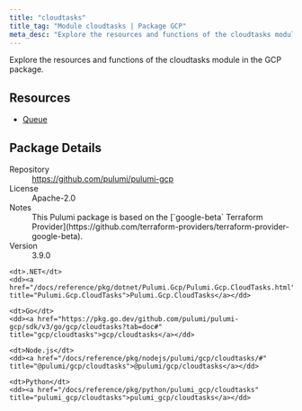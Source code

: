 ```yaml
---
title: "cloudtasks"
title_tag: "Module cloudtasks | Package GCP"
meta_desc: "Explore the resources and functions of the cloudtasks module in the GCP package."
---
```


<!-- WARNING: this file was generated by Pulumi Docs Generator. -->
<!-- Do not edit by hand unless you're certain you know what you are doing! -->

Explore the resources and functions of the cloudtasks module in the GCP package.

<h2 id="resources">Resources</h2>
<ul class="api">
    <li><a href="queue" title="Queue"><span class="symbol resource"></span>Queue</a></li>
</ul>

<h2 id="package-details">Package Details</h2>
<dl class="package-details">
	<dt>Repository</dt>
	<dd><a href="https://github.com/pulumi/pulumi-gcp">https://github.com/pulumi/pulumi-gcp</a></dd>
	<dt>License</dt>
	<dd>Apache-2.0</dd>
	<dt>Notes</dt>
	<dd>This Pulumi package is based on the [`google-beta` Terraform Provider](https://github.com/terraform-providers/terraform-provider-google-beta).</dd>
	<dt>Version</dt>
	<dd>3.9.0</dd>
</dl>



<dl class="tabular">

    <dt>.NET</dt>
    <dd><a href="/docs/reference/pkg/dotnet/Pulumi.Gcp/Pulumi.Gcp.CloudTasks.html" title="Pulumi.Gcp.CloudTasks">Pulumi.Gcp.CloudTasks</a></dd>

    <dt>Go</dt>
    <dd><a href="https://pkg.go.dev/github.com/pulumi/pulumi-gcp/sdk/v3/go/gcp/cloudtasks?tab=doc#" title="gcp/cloudtasks">gcp/cloudtasks</a></dd>

    <dt>Node.js</dt>
    <dd><a href="/docs/reference/pkg/nodejs/pulumi/gcp/cloudtasks/#" title="@pulumi/gcp/cloudtasks">@pulumi/gcp/cloudtasks</a></dd>

    <dt>Python</dt>
    <dd><a href="/docs/reference/pkg/python/pulumi_gcp/cloudtasks" title="pulumi_gcp/cloudtasks">pulumi_gcp/cloudtasks</a></dd>

</dl>

